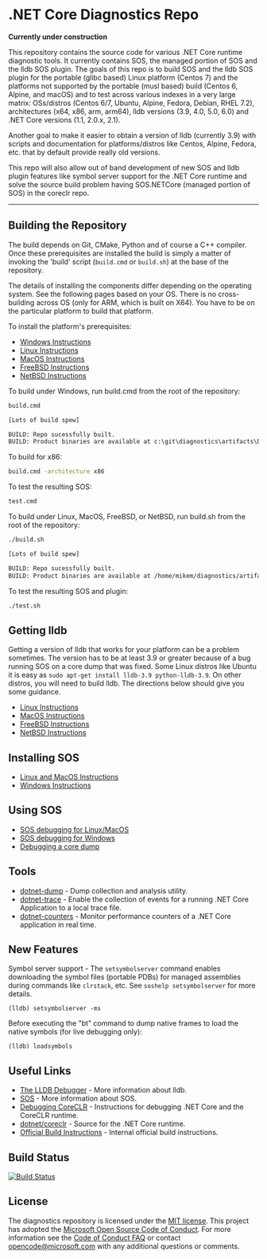 .NET Core Diagnostics Repo
==========================

**Currently under construction**

This repository contains the source code for various .NET Core runtime diagnostic tools. It currently contains SOS, the managed portion of SOS and the lldb SOS plugin. The goals of this repo is to build SOS and the lldb SOS plugin for the portable (glibc based) Linux platform (Centos 7) and the platforms not supported by the portable (musl based) build (Centos 6, Alpine, and macOS) and to test across various indexes in a very large matrix: OSs/distros (Centos 6/7, Ubuntu, Alpine, Fedora, Debian, RHEL 7.2), architectures (x64, x86, arm, arm64), lldb versions (3.9, 4.0, 5.0, 6.0) and .NET Core versions (1.1, 2.0.x, 2.1).

Another goal to make it easier to obtain a version of lldb (currently 3.9) with scripts and documentation for platforms/distros like Centos, Alpine, Fedora, etc. that by default provide really old versions.

This repo will also allow out of band development of new SOS and lldb plugin features like symbol server support for the .NET Core runtime and solve the source build problem having SOS.NETCore (managed portion of SOS) in the coreclr repo.

--------------------------
## Building the Repository

The build depends on Git, CMake, Python and of course a C++ compiler.  Once these prerequisites are installed
the build is simply a matter of invoking the 'build' script (`build.cmd` or `build.sh`) at the base of the
repository.

The details of installing the components differ depending on the operating system.  See the following
pages based on your OS.  There is no cross-building across OS (only for ARM, which is built on X64).
You have to be on the particular platform to build that platform.

To install the platform's prerequisites:

 * [Windows Instructions](documentation/building/windows-instructions.md)
 * [Linux Instructions](documentation/building/linux-instructions.md)
 * [MacOS Instructions](documentation/building/osx-instructions.md)
 * [FreeBSD Instructions](documentation/building/freebsd-instructions.md)
 * [NetBSD Instructions](documentation/building/netbsd-instructions.md)

To build under Windows, run build.cmd from the root of the repository:

```bat
build.cmd

[Lots of build spew]

BUILD: Repo sucessfully built.
BUILD: Product binaries are available at c:\git\diagnostics\artifacts\Debug\bin\Windows_NT.x64
```

To build for x86:

```bat
build.cmd -architecture x86
```

To test the resulting SOS:

```bat
test.cmd
```

To build under Linux, MacOS, FreeBSD, or NetBSD, run build.sh from the root of the repository:

```sh
./build.sh

[Lots of build spew]

BUILD: Repo sucessfully built.
BUILD: Product binaries are available at /home/mikem/diagnostics/artifacts/Debug/bin/Linux.x64
```

To test the resulting SOS and plugin:

```sh
./test.sh
```

## Getting lldb

Getting a version of lldb that works for your platform can be a problem sometimes. The version has to be at least 3.9 or greater because of a bug running SOS on a core dump that was fixed. Some Linux distros like Ubuntu it is easy as `sudo apt-get install lldb-3.9 python-lldb-3.9`. On other distros, you will need to build lldb. The directions below should give you some guidance.

* [Linux Instructions](documentation/lldb/linux-instructions.md)
* [MacOS Instructions](documentation/lldb/osx-instructions.md)
* [FreeBSD Instructions](documentation/lldb/freebsd-instructions.md)
* [NetBSD Instructions](documentation/lldb/netbsd-instructions.md)

## Installing SOS

* [Linux and MacOS Instructions](documentation/installing-sos-instructions.md)
* [Windows Instructions](documentation/installing-sos-windows-instructions.md)

## Using SOS

* [SOS debugging for Linux/MacOS](documentation/sos-debugging-extension.md)
* [SOS debugging for Windows](documentation/sos-debugging-extension-windows.md)
* [Debugging a core dump](documentation/debugging-coredump.md)

## Tools

* [dotnet-dump](documentation/dotnet-dump-instructions.md) - Dump collection and analysis utility.
* [dotnet-trace](documentation/dotnet-trace-instructions.md) - Enable the collection of events for a running .NET Core Application to a local trace file.
* [dotnet-counters](src/Tools/dotnet-counters/README.md) - Monitor performance counters of a .NET Core application in real time. 

## New Features

Symbol server support - The `setsymbolserver` command enables downloading the symbol files (portable PDBs) for managed assemblies during commands like `clrstack`, etc. See `soshelp setsymbolserver` for more details.

    (lldb) setsymbolserver -ms

Before executing the "bt" command to dump native frames to load the native symbols (for live debugging only):

    (lldb) loadsymbols

## Useful Links

* [The LLDB Debugger](http://lldb.llvm.org/index.html) - More information about lldb.
* [SOS](https://msdn.microsoft.com/en-us/library/bb190764(v=vs.110).aspx) - More information about SOS.
* [Debugging CoreCLR](https://github.com/dotnet/coreclr/blob/master/Documentation/building/debugging-instructions.md) - Instructions for debugging .NET Core and the CoreCLR runtime.
* [dotnet/coreclr](https://github.com/dotnet/coreclr) - Source for the .NET Core runtime.
* [Official Build Instructions](documentation/building/official-build-instructions.md) - Internal official build instructions.

[//]: # (Begin current test results)

## Build Status

[![Build Status](https://dnceng.visualstudio.com/public/_apis/build/status/dotnet/diagnostics/diagnostics-public-ci?branchName=master)](https://dnceng.visualstudio.com/public/_build/latest?definitionId=72&branchName=master)

[//]: # (End current test results)


## License

The diagnostics repository is licensed under the [MIT license](LICENSE.TXT). This project has adopted the [Microsoft Open Source Code of Conduct](https://opensource.microsoft.com/codeofconduct/).  For more information see the [Code of Conduct FAQ](https://opensource.microsoft.com/codeofconduct/faq/) or contact [opencode@microsoft.com](mailto:opencode@microsoft.com) with any additional questions or comments.

